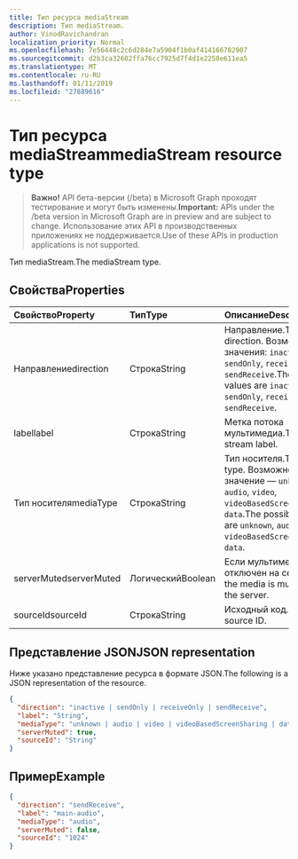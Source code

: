 ```yaml
---
title: Тип ресурса mediaStream
description: Тип mediaStream.
author: VinodRavichandran
localization_priority: Normal
ms.openlocfilehash: 7e56448c2c6d284e7a5904f1b0af414166782907
ms.sourcegitcommit: d2b3ca32602ffa76cc7925d7f4d1e2258e611ea5
ms.translationtype: MT
ms.contentlocale: ru-RU
ms.lasthandoff: 01/11/2019
ms.locfileid: "27889616"
---
```

# <a name="mediastream-resource-type"></a><span data-ttu-id="6fcc3-103">Тип ресурса mediaStream</span><span class="sxs-lookup"><span data-stu-id="6fcc3-103">mediaStream resource type</span></span>

> <span data-ttu-id="6fcc3-104">**Важно!** API бета-версии (/beta) в Microsoft Graph проходят тестирование и могут быть изменены.</span><span class="sxs-lookup"><span data-stu-id="6fcc3-104">**Important:** APIs under the /beta version in Microsoft Graph are in preview and are subject to change.</span></span> <span data-ttu-id="6fcc3-105">Использование этих API в производственных приложениях не поддерживается.</span><span class="sxs-lookup"><span data-stu-id="6fcc3-105">Use of these APIs in production applications is not supported.</span></span>

<span data-ttu-id="6fcc3-106">Тип mediaStream.</span><span class="sxs-lookup"><span data-stu-id="6fcc3-106">The mediaStream type.</span></span>

## <a name="properties"></a><span data-ttu-id="6fcc3-107">Свойства</span><span class="sxs-lookup"><span data-stu-id="6fcc3-107">Properties</span></span>

| <span data-ttu-id="6fcc3-108">Свойство</span><span class="sxs-lookup"><span data-stu-id="6fcc3-108">Property</span></span>    | <span data-ttu-id="6fcc3-109">Тип</span><span class="sxs-lookup"><span data-stu-id="6fcc3-109">Type</span></span>    | <span data-ttu-id="6fcc3-110">Описание</span><span class="sxs-lookup"><span data-stu-id="6fcc3-110">Description</span></span>                                                                                                   |
| :---------- | :------ | :------------------------------------------------------------------------------------------------------------ |
| <span data-ttu-id="6fcc3-111">Направление</span><span class="sxs-lookup"><span data-stu-id="6fcc3-111">direction</span></span>   | <span data-ttu-id="6fcc3-112">Строка</span><span class="sxs-lookup"><span data-stu-id="6fcc3-112">String</span></span>  | <span data-ttu-id="6fcc3-113">Направление.</span><span class="sxs-lookup"><span data-stu-id="6fcc3-113">The direction.</span></span> <span data-ttu-id="6fcc3-114">Возможные значения: `inactive`, `sendOnly`, `receiveOnly`, `sendReceive`.</span><span class="sxs-lookup"><span data-stu-id="6fcc3-114">The possible values are `inactive`, `sendOnly`, `receiveOnly`, `sendReceive`.</span></span>                  |
| <span data-ttu-id="6fcc3-115">label</span><span class="sxs-lookup"><span data-stu-id="6fcc3-115">label</span></span>       | <span data-ttu-id="6fcc3-116">Строка</span><span class="sxs-lookup"><span data-stu-id="6fcc3-116">String</span></span>  | <span data-ttu-id="6fcc3-117">Метка потока мультимедиа.</span><span class="sxs-lookup"><span data-stu-id="6fcc3-117">The media stream label.</span></span>                                                                                       |
| <span data-ttu-id="6fcc3-118">Тип носителя</span><span class="sxs-lookup"><span data-stu-id="6fcc3-118">mediaType</span></span>   | <span data-ttu-id="6fcc3-119">Строка</span><span class="sxs-lookup"><span data-stu-id="6fcc3-119">String</span></span>  | <span data-ttu-id="6fcc3-120">Тип носителя.</span><span class="sxs-lookup"><span data-stu-id="6fcc3-120">The media type.</span></span> <span data-ttu-id="6fcc3-121">Возможное значение — `unknown`, `audio`, `video`, `videoBasedScreenSharing`, `data`.</span><span class="sxs-lookup"><span data-stu-id="6fcc3-121">The possible value are `unknown`, `audio`, `video`, `videoBasedScreenSharing`, `data`.</span></span>        |
| <span data-ttu-id="6fcc3-122">serverMuted</span><span class="sxs-lookup"><span data-stu-id="6fcc3-122">serverMuted</span></span> | <span data-ttu-id="6fcc3-123">Логический</span><span class="sxs-lookup"><span data-stu-id="6fcc3-123">Boolean</span></span> | <span data-ttu-id="6fcc3-124">Если мультимедиа отключен на сервере.</span><span class="sxs-lookup"><span data-stu-id="6fcc3-124">If the media is muted by the server.</span></span>                                                                          |
| <span data-ttu-id="6fcc3-125">sourceId</span><span class="sxs-lookup"><span data-stu-id="6fcc3-125">sourceId</span></span>    | <span data-ttu-id="6fcc3-126">Строка</span><span class="sxs-lookup"><span data-stu-id="6fcc3-126">String</span></span>  | <span data-ttu-id="6fcc3-127">Исходный код.</span><span class="sxs-lookup"><span data-stu-id="6fcc3-127">The source ID.</span></span>                                                                                                |

## <a name="json-representation"></a><span data-ttu-id="6fcc3-128">Представление JSON</span><span class="sxs-lookup"><span data-stu-id="6fcc3-128">JSON representation</span></span>

<span data-ttu-id="6fcc3-129">Ниже указано представление ресурса в формате JSON.</span><span class="sxs-lookup"><span data-stu-id="6fcc3-129">The following is a JSON representation of the resource.</span></span>

<!-- {
  "blockType": "resource",
  "optionalProperties": [
    "serverMuted"
  ],
  "@odata.type": "microsoft.graph.mediaStream"
}-->
```json
{
  "direction": "inactive | sendOnly | receiveOnly | sendReceive",
  "label": "String",
  "mediaType": "unknown | audio | video | videoBasedScreenSharing | data",
  "serverMuted": true,
  "sourceId": "String"
}
```

## <a name="example"></a><span data-ttu-id="6fcc3-130">Пример</span><span class="sxs-lookup"><span data-stu-id="6fcc3-130">Example</span></span>

<!-- {
  "blockType": "example",
  "@odata.type": "microsoft.graph.mediaStream"
}-->
```json
{
  "direction": "sendReceive",
  "label": "main-audio",
  "mediaType": "audio",
  "serverMuted": false,
  "sourceId": "1024"
}
```

<!-- uuid: 8fcb5dbc-d5aa-4681-8e31-b001d5168d79
2015-10-25 14:57:30 UTC -->
<!-- {
  "type": "#page.annotation",
  "description": "mediaStream resource",
  "keywords": "",
  "section": "documentation",
  "tocPath": ""
}-->
